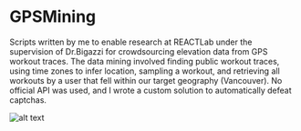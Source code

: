 # GPSMining
Scripts written by me to enable research at REACTLab under the supervision of Dr.Bigazzi for crowdsourcing elevation data from GPS workout traces. The data mining involved finding public workout traces, using time zones to infer location, sampling a workout, and retrieving all workouts by a user that fell within our target geography (Vancouver). No official API was used, and I wrote a custom solution to automatically defeat captchas.


![alt text](https://repository-images.githubusercontent.com/292984991/4c622780-ef73-11ea-81b3-8f167351d6ed)
